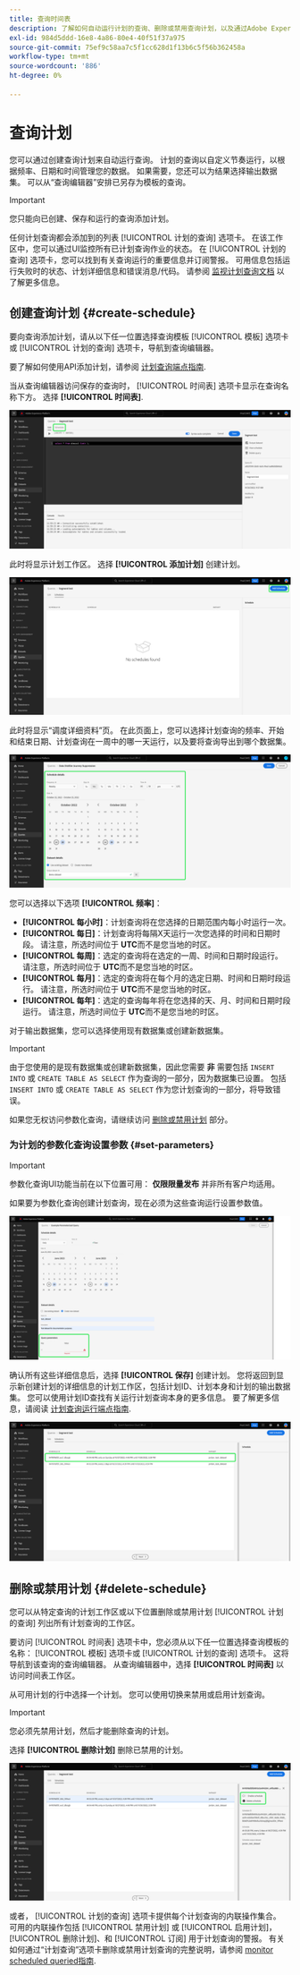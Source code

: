 ```yaml
---
title: 查询时间表
description: 了解如何自动运行计划的查询、删除或禁用查询计划，以及通过Adobe Experience Platform UI利用可用的计划选项。
exl-id: 984d5ddd-16e8-4a86-80e4-40f51f37a975
source-git-commit: 75ef9c58aa7c5f1cc628d1f13b6c5f56b362458a
workflow-type: tm+mt
source-wordcount: '886'
ht-degree: 0%

---
```


# 查询计划

您可以通过创建查询计划来自动运行查询。 计划的查询以自定义节奏运行，以根据频率、日期和时间管理您的数据。 如果需要，您还可以为结果选择输出数据集。 可以从“查询编辑器”安排已另存为模板的查询。

>[!IMPORTANT]
>
>您只能向已创建、保存和运行的查询添加计划。

任何计划查询都会添加到的列表 [!UICONTROL 计划的查询] 选项卡。 在该工作区中，您可以通过UI监控所有已计划查询作业的状态。 在 [!UICONTROL 计划的查询] 选项卡，您可以找到有关查询运行的重要信息并订阅警报。 可用信息包括运行失败时的状态、计划详细信息和错误消息/代码。 请参阅 [监视计划查询文档](./monitor-queries.md) 以了解更多信息。

## 创建查询计划 {#create-schedule}

要向查询添加计划，请从以下任一位置选择查询模板 [!UICONTROL 模板] 选项卡或 [!UICONTROL 计划的查询] 选项卡，导航到查询编辑器。

要了解如何使用API添加计划，请参阅 [计划查询端点指南](../api/scheduled-queries.md).

当从查询编辑器访问保存的查询时， [!UICONTROL 时间表] 选项卡显示在查询名称下方。 选择 **[!UICONTROL 时间表]**.

![突出显示了“计划”选项卡的查询编辑器。](../images/ui/query-schedules/schedules-tab.png)

此时将显示计划工作区。 选择 **[!UICONTROL 添加计划]** 创建计划。

![查询编辑器计划工作区中突出显示了添加计划。](../images/ui/query-schedules/add-schedule.png)

此时将显示“调度详细资料”页。 在此页面上，您可以选择计划查询的频率、开始和结束日期、计划查询在一周中的哪一天运行，以及要将查询导出到哪个数据集。

![突出显示“计划详细信息”面板。](../images/ui/query-schedules/schedule-details.png)

您可以选择以下选项 **[!UICONTROL 频率]**：

- **[!UICONTROL 每小时]**：计划查询将在您选择的日期范围内每小时运行一次。
- **[!UICONTROL 每日]**：计划查询将每隔X天运行一次您选择的时间和日期时段。 请注意，所选时间位于 **UTC**&#x200B;而不是您当地的时区。
- **[!UICONTROL 每周]**：选定的查询将在选定的一周、时间和日期时段运行。 请注意，所选时间位于 **UTC**&#x200B;而不是您当地的时区。
- **[!UICONTROL 每月]**：选定的查询将在每个月的选定日期、时间和日期时段运行。 请注意，所选时间位于 **UTC**&#x200B;而不是您当地的时区。
- **[!UICONTROL 每年]**：选定的查询每年将在您选择的天、月、时间和日期时段运行。 请注意，所选时间位于 **UTC**&#x200B;而不是您当地的时区。

对于输出数据集，您可以选择使用现有数据集或创建新数据集。

>[!IMPORTANT]
>
> 由于您使用的是现有数据集或创建新数据集，因此您需要 **非** 需要包括 `INSERT INTO` 或 `CREATE TABLE AS SELECT` 作为查询的一部分，因为数据集已设置。 包括 `INSERT INTO` 或 `CREATE TABLE AS SELECT` 作为您计划查询的一部分，将导致错误。

如果您无权访问参数化查询，请继续访问 [删除或禁用计划](#delete-schedule) 部分。

### 为计划的参数化查询设置参数 {#set-parameters}

>[!IMPORTANT]
>
>参数化查询UI功能当前在以下位置可用： **仅限限量发布** 并非所有客户均适用。

如果要为参数化查询创建计划查询，现在必须为这些查询运行设置参数值。

![计划创建工作流的“计划详细信息”部分，其中高亮显示查询参数部分。](../images/ui/query-schedules/scheduled-query-parameter.png)

确认所有这些详细信息后，选择 **[!UICONTROL 保存]** 创建计划。 您将返回到显示新创建计划的详细信息的计划工作区，包括计划ID、计划本身和计划的输出数据集。 您可以使用计划ID查找有关运行计划查询本身的更多信息。 要了解更多信息，请阅读 [计划查询运行端点指南](../api/runs-scheduled-queries.md).

![突出显示新创建计划的计划工作区。](../images/ui/query-schedules/schedules-workspace.png)

## 删除或禁用计划 {#delete-schedule}

您可以从特定查询的计划工作区或以下位置删除或禁用计划 [!UICONTROL 计划的查询] 列出所有计划查询的工作区。

要访问 [!UICONTROL 时间表] 选项卡中，您必须从以下任一位置选择查询模板的名称： [!UICONTROL 模板] 选项卡或 [!UICONTROL 计划的查询] 选项卡。 这将导航到该查询的查询编辑器。 从查询编辑器中，选择 **[!UICONTROL 时间表]** 以访问时间表工作区。

从可用计划的行中选择一个计划。 您可以使用切换来禁用或启用计划查询。

>[!IMPORTANT]
>
>您必须先禁用计划，然后才能删除查询的计划。

选择 **[!UICONTROL 删除计划]** 删除已禁用的计划。

![突出显示具有“禁用计划”和“删除”计划的计划工作区。](../images/ui/query-schedules/delete-schedule.png)

或者， [!UICONTROL 计划的查询] 选项卡提供每个计划查询的内联操作集合。 可用的内联操作包括 [!UICONTROL 禁用计划] 或 [!UICONTROL 启用计划]， [!UICONTROL 删除计划]、和 [!UICONTROL 订阅] 用于计划查询的警报。 有关如何通过“计划查询”选项卡删除或禁用计划查询的完整说明，请参阅 [monitor scheduled queried指南](./monitor-queries.md#inline-actions).
